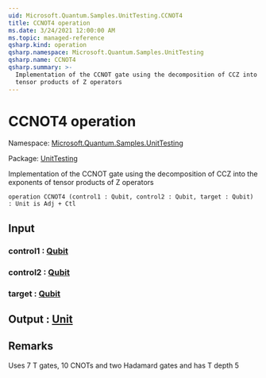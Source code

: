 ```yaml
---
uid: Microsoft.Quantum.Samples.UnitTesting.CCNOT4
title: CCNOT4 operation
ms.date: 3/24/2021 12:00:00 AM
ms.topic: managed-reference
qsharp.kind: operation
qsharp.namespace: Microsoft.Quantum.Samples.UnitTesting
qsharp.name: CCNOT4
qsharp.summary: >-
  Implementation of the CCNOT gate using the decomposition of CCZ into the exponents of
  tensor products of Z operators
---
```


# CCNOT4 operation

Namespace: [Microsoft.Quantum.Samples.UnitTesting](xref:Microsoft.Quantum.Samples.UnitTesting)

Package: [UnitTesting](https://nuget.org/packages/UnitTesting)


Implementation of the CCNOT gate using the decomposition of CCZ into the exponents oftensor products of Z operators

```qsharp
operation CCNOT4 (control1 : Qubit, control2 : Qubit, target : Qubit) : Unit is Adj + Ctl
```


## Input

### control1 : [Qubit](xref:microsoft.quantum.lang-ref.qubit)




### control2 : [Qubit](xref:microsoft.quantum.lang-ref.qubit)




### target : [Qubit](xref:microsoft.quantum.lang-ref.qubit)





## Output : [Unit](xref:microsoft.quantum.lang-ref.unit)



## Remarks

Uses 7 T gates, 10 CNOTs and two Hadamard gates and has T depth 5